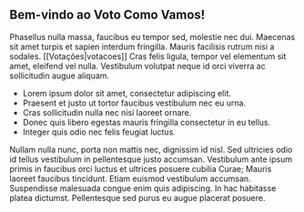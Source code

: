 ## Bem-vindo ao Voto Como Vamos!

Phasellus nulla massa, faucibus eu tempor sed, molestie nec dui. Maecenas sit amet turpis et sapien interdum fringilla. Mauris facilisis rutrum nisi a sodales. [[Votações|votacoes]] Cras felis ligula, tempor vel elementum sit amet, eleifend vel nulla. Vestibulum volutpat neque id orci viverra ac sollicitudin augue aliquam.

* Lorem ipsum dolor sit amet, consectetur adipiscing elit.
* Praesent et justo ut tortor faucibus vestibulum nec eu urna.
* Cras sollicitudin nulla nec nisi laoreet ornare.
* Donec quis libero egestas mauris fringilla consectetur in eu tellus.
* Integer quis odio nec felis feugiat luctus.

Nullam nulla nunc, porta non mattis nec, dignissim id nisl. Sed ultricies odio id tellus vestibulum in pellentesque justo accumsan. Vestibulum ante ipsum primis in faucibus orci luctus et ultrices posuere cubilia Curae; Mauris laoreet faucibus tincidunt. Etiam euismod vestibulum accumsan. Suspendisse malesuada congue enim quis adipiscing. In hac habitasse platea dictumst. Pellentesque sed purus eu augue placerat posuere.